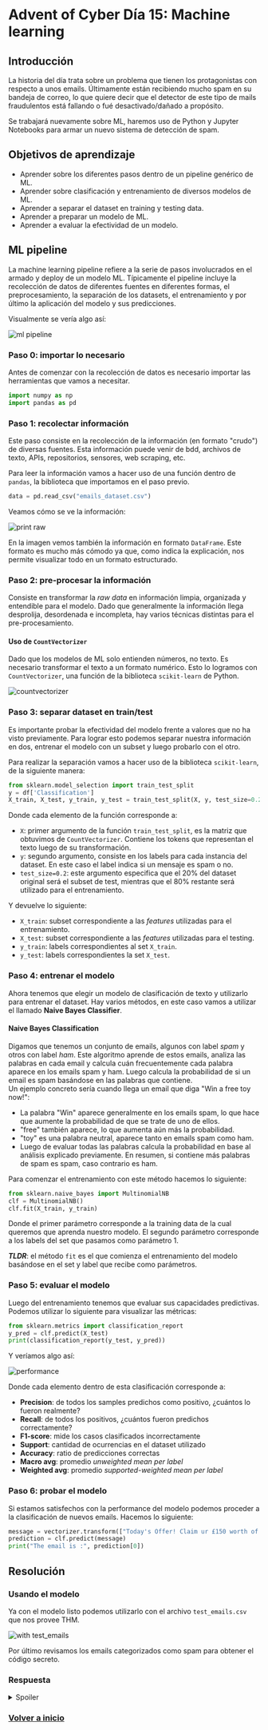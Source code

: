 # Advent of Cyber Día 15: Machine learning

## Introducción

La historia del día trata sobre un problema que tienen los protagonistas con respecto a unos emails. Últimamente están recibiendo mucho spam en su bandeja de correo, lo que quiere decir que el detector de este tipo de mails fraudulentos está fallando o fué desactivado/dañado a propósito.

Se trabajará nuevamente sobre ML, haremos uso de Python y Jupyter Notebooks para armar un nuevo sistema de detección de spam.  

## Objetivos de aprendizaje

- Aprender sobre los diferentes pasos dentro de un pipeline genérico de ML.
- Aprender sobre clasificación y entrenamiento de diversos modelos de ML.
- Aprender a separar el dataset en training y testing data.
- Aprender a preparar un modelo de ML.
- Aprender a evaluar la efectividad de un modelo.

## ML pipeline

La machine learning pipeline refiere a la serie de pasos involucrados en el armado y deploy de un modelo ML. Típicamente el pipeline incluye la recolección de datos de diferentes fuentes en diferentes formas, el preprocesamiento, la separación de los datasets, el entrenamiento y por último la aplicación del modelo y sus predicciones.

Visualmente se vería algo así:

![ml pipeline](img/1.png)

### Paso 0: importar lo necesario

Antes de comenzar con la recolección de datos es necesario importar las herramientas que vamos a necesitar.

```python
import numpy as np
import pandas as pd
```

### Paso 1: recolectar información

Este paso consiste en la recolección de la información (en formato "crudo") de diversas fuentes. Esta información puede venir de bdd, archivos de texto, APIs, repositorios, sensores, web scraping, etc.

Para leer la información vamos a hacer uso de una función dentro de `pandas`, la biblioteca que importamos en el paso previo.

```python
data = pd.read_csv("emails_dataset.csv")
```

Veamos cómo se ve la información:

![print raw](img/2.png)

En la imagen vemos también la información en formato `DataFrame`. Este formato es mucho más cómodo ya que, como indica la explicación, nos permite visualizar todo en un formato estructurado.

### Paso 2: pre-procesar la información

Consiste en transformar la *raw data* en información limpia, organizada y entendible para el modelo. Dado que generalmente la información llega desprolija, desordenada e incompleta, hay varios técnicas distintas para el pre-procesamiento.

#### Uso de `CountVectorizer`

Dado que los modelos de ML solo entienden números, no texto. Es necesario transformar el texto a un formato numérico. Esto lo logramos con `CountVectorizer`, una función de la biblioteca `scikit-learn` de Python.

![countvectorizer](img/3.png)

### Paso 3: separar dataset en train/test

Es importante probar la efectividad del modelo frente a valores que no ha visto previamente. Para lograr esto podemos separar nuestra información en dos, entrenar el modelo con un subset y luego probarlo con el otro.

Para realizar la separación vamos a hacer uso de la biblioteca `scikit-learn`, de la siguiente manera:

```python
from sklearn.model_selection import train_test_split
y = df['Classification']
X_train, X_test, y_train, y_test = train_test_split(X, y, test_size=0.2)
```

Donde cada elemento de la función corresponde a:

- `X`: primer argumento de la función `train_test_split`, es la matriz que obtuvimos de `CountVectorizer`. Contiene los tokens que representan el texto luego de su transformación.
- `y`: segundo argumento, consiste en los labels para cada instancia del dataset. En este caso el label indica si un mensaje es spam o no.
- `test_size=0.2`: este argumento especifica que el 20% del dataset original será el subset de test, mientras que el 80% restante será utilizado para el entrenamiento.

Y devuelve lo siguiente:

- `X_train`: subset correspondiente a las *features* utilizadas para el entrenamiento.
- `X_test`: subset correspondiente a las *features* utilizadas para el testing.
- `y_train`: labels correspondientes al set `X_train`.
- `y_test`: labels correspondientes la set `X_test`.

### Paso 4: entrenar el modelo

Ahora tenemos que elegir un modelo de clasificación de texto y utilizarlo para entrenar el dataset. Hay varios métodos, en este caso vamos a utilizar el llamado **Naive Bayes Classifier**.

#### Naive Bayes Classification

Digamos que tenemos un conjunto de emails, algunos con label *spam* y otros con label *ham*. Este algoritmo aprende de estos emails, analiza las palabras en cada email y calcula cuán frecuentemente cada palabra aparece en los emails spam y ham. Luego calcula la probabilidad de si un email es spam basándose en las palabras que contiene.  
Un ejemplo concreto sería cuando llega un email que diga "Win a free toy now!":

- La palabra "Win" aparece generalmente en los emails spam, lo que hace que aumente la probabilidad de que se trate de uno de ellos.
- "free" también aparece, lo que aumenta aún más la probabilidad.
- "toy" es una palabra neutral, aparece tanto en emails spam como ham.
- Luego de evaluar todas las palabras calcula la probabilidad en base al análisis explicado previamente. En resumen, si contiene más palabras de spam es spam, caso contrario es ham.

Para comenzar el entrenamiento con este método hacemos lo siguiente:

```python
from sklearn.naive_bayes import MultinomialNB
clf = MultinomialNB()
clf.fit(X_train, y_train)
```

Donde el primer parámetro corresponde a la training data de la cual queremos que aprenda nuestro modelo. El segundo parámetro corresponde a los labels del set que pasamos como parámetro 1.

***TLDR***: el método `fit` es el que comienza el entrenamiento del modelo basándose en el set y label que recibe como parámetros.

### Paso 5: evaluar el modelo

Luego del entrenamiento tenemos que evaluar sus capacidades predictivas. Podemos utilizar lo siguiente para visualizar las métricas:

```python
from sklearn.metrics import classification_report
y_pred = clf.predict(X_test)
print(classification_report(y_test, y_pred))
```

Y veríamos algo así:

![performance](img/4.png)

Donde cada elemento dentro de esta clasificación corresponde a:

- **Precision**: de todos los samples predichos como positivo, ¿cuántos lo fueron realmente?
- **Recall**: de todos los positivos, ¿cuántos fueron predichos correctamente?
- **F1-score**: mide los casos clasificados incorrectamente
- **Support**: cantidad de ocurrencias en el dataset utilizado
- **Accuracy**: ratio de predicciones correctas
- **Macro avg**: promedio *unweighted mean per label*
- **Weighted avg**: promedio *supported-weighted mean per label*

### Paso 6: probar el modelo

Si estamos satisfechos con la performance del modelo podemos proceder a la clasificación de nuevos emails. Hacemos lo siguiente:

```python
message = vectorizer.transform(["Today's Offer! Claim ur £150 worth of discount vouchers! Text YES to 85023 now! SavaMob, member offers mobile! T Cs 08717898035. £3.00 Sub. 16 . Unsub reply X "])
prediction = clf.predict(message) 
print("The email is :", prediction[0]) 
```

## Resolución

### Usando el modelo

Ya con el modelo listo podemos utilizarlo con el archivo `test_emails.csv` que nos provee THM.

![with test_emails](img/5.png)

Por último revisamos los emails categorizados como spam para obtener el código secreto.

### Respuesta

<details>
<summary>Spoiler</summary>
<table>
  <thead>
    <tr>
      <th style="text-align:center">Información</th>
      <th style="text-align:center">Valor</th>
    </tr>
  </thead>
  <tbody>
    <tr>
      <td style="text-align:center">Primer paso en el pipeline de ML</td>
      <td style="text-align:center"><code>Data Collection</code></td>
    </tr>
    <tr>
      <td style="text-align:center">Funcionalidad de preprocesamiento que crea/modifica nuevas funcionalidades para mejorar la performance</td>
      <td style="text-align:center"><code>Feature Engineering</code></td>
    </tr>
    <tr>
      <td style="text-align:center">Separando el 20% del dataset para testing. Porcentaje weightage avg de la precisión respecto a la detección de spam</td>
      <td style="text-align:center"><code>0.98</code></td>
    </tr>
    <tr>
      <td style="text-align:center">Cantidad de test emails marcados como spam</td>
      <td style="text-align:center"><code>3</code></td>
    </tr>
    <tr>
      <td style="text-align:center">Código secreto presente en uno de los emails detectados como spam</td>
      <td style="text-align:center"><code>I_HaTe_BesT_FestiVal</code></td>
    </tr>
  </tbody>
</table>
</details>

### [Volver a inicio](../../README.md)

